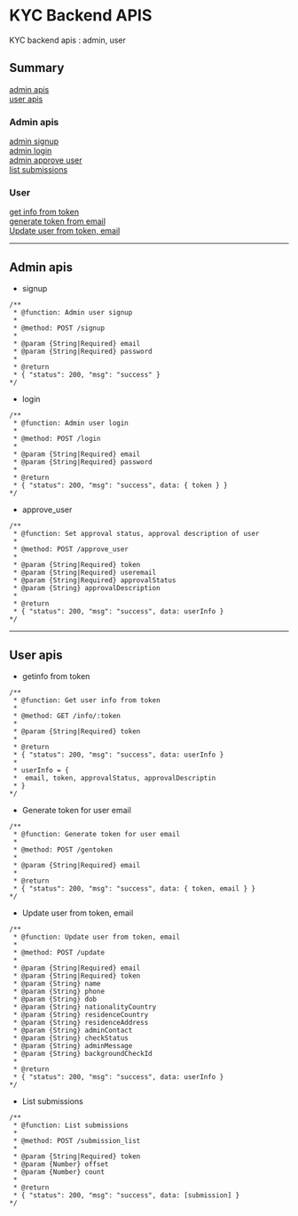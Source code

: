 # KYC Backend APIS
KYC backend apis : admin, user

## Summary
[admin apis](#admin-apis-1)  
[user apis](#user-apis)  
### Admin apis
[admin signup](#signup)  
[admin login](#login)  
[admin approve user](#approve_user)  
[list submissions](#listsubmissions)  
### User
[get info from token](#getinfotoken)  
[generate token from email](#generatetoken)  
[Update user from token, email](#updateuser)  

***

## Admin apis

<a name="signup"/>

- signup
```
/**
 * @function: Admin user signup
 * 
 * @method: POST /signup
 * 
 * @param {String|Required} email
 * @param {String|Required} password
 * 
 * @return
 * { "status": 200, "msg": "success" }
*/
```

<a name="login"/>

- login
```
/**
 * @function: Admin user login
 * 
 * @method: POST /login
 * 
 * @param {String|Required} email
 * @param {String|Required} password
 * 
 * @return
 * { "status": 200, "msg": "success", data: { token } }
*/
```

<a name="approve_user"/>

- approve_user
```
/**
 * @function: Set approval status, approval description of user
 * 
 * @method: POST /approve_user
 * 
 * @param {String|Required} token
 * @param {String|Required} useremail
 * @param {String|Required} approvalStatus
 * @param {String} approvalDescription
 * 
 * @return
 * { "status": 200, "msg": "success", data: userInfo }
*/
```

***

## User apis

<a name="getinfotoken"/>

- getinfo from token
```
/**
 * @function: Get user info from token
 * 
 * @method: GET /info/:token
 * 
 * @param {String|Required} token
 * 
 * @return
 * { "status": 200, "msg": "success", data: userInfo }
 * 
 * userInfo = {
 *  email, token, approvalStatus, approvalDescriptin
 * }
*/
```

<a name="generatetoken"/>

- Generate token for user email
```
/**
 * @function: Generate token for user email
 * 
 * @method: POST /gentoken
 * 
 * @param {String|Required} email
 * 
 * @return
 * { "status": 200, "msg": "success", data: { token, email } }
*/
```

<a name="updateuser"/>

- Update user from token, email
```
/**
 * @function: Update user from token, email
 * 
 * @method: POST /update
 * 
 * @param {String|Required} email
 * @param {String|Required} token
 * @param {String} name
 * @param {String} phone
 * @param {String} dob
 * @param {String} nationalityCountry
 * @param {String} residenceCountry
 * @param {String} residenceAddress
 * @param {String} adminContact
 * @param {String} checkStatus
 * @param {String} adminMessage
 * @param {String} backgroundCheckId
 * 
 * @return
 * { "status": 200, "msg": "success", data: userInfo }
*/
```

<a name="listsubmissions"/>

- List submissions
```
/**
 * @function: List submissions
 * 
 * @method: POST /submission_list
 * 
 * @param {String|Required} token
 * @param {Number} offset
 * @param {Number} count
 * 
 * @return
 * { "status": 200, "msg": "success", data: [submission] }
*/
```
